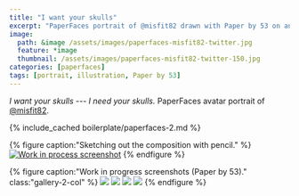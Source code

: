 ```yaml
---
title: "I want your skulls"
excerpt: "PaperFaces portrait of @misfit82 drawn with Paper by 53 on an iPad."
image: 
  path: &image /assets/images/paperfaces-misfit82-twitter.jpg 
  feature: *image
  thumbnail: /assets/images/paperfaces-misfit82-twitter-150.jpg
categories: [paperfaces]
tags: [portrait, illustration, Paper by 53]
---
```


*I want your skulls --- I need your skulls.* PaperFaces avatar portrait of [@misfit82](https://twitter.com/misfit82).

{% include_cached boilerplate/paperfaces-2.md %}

{% figure caption:"Sketching out the composition with pencil." %}
[![Work in process screenshot](/assets/images/paperfaces-misfit82-process-1-750.jpg)](/assets/images/paperfaces-misfit82-process-1-lg.jpg)
{% endfigure %}

{% figure caption:"Work in progress screenshots (Paper by 53)." class:"gallery-2-col" %}
[![](/assets/images/paperfaces-misfit82-process-2-600.jpg)](/assets/images/paperfaces-misfit82-process-2-lg.jpg)
[![](/assets/images/paperfaces-misfit82-process-3-600.jpg)](/assets/images/paperfaces-misfit82-process-3-lg.jpg)
[![](/assets/images/paperfaces-misfit82-process-4-600.jpg)](/assets/images/paperfaces-misfit82-process-4-lg.jpg)
[![](/assets/images/paperfaces-misfit82-process-5-600.jpg)](/assets/images/paperfaces-misfit82-process-5-lg.jpg)
{% endfigure %}

